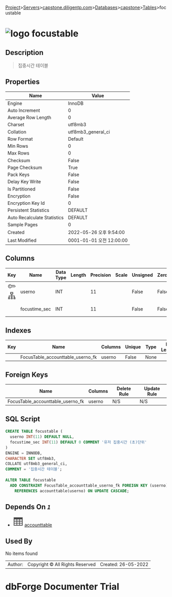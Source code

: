 [Project](../../../../../startpage.md)>[Servers](../../../../Servers.md)>[capstone.diligentp.com](../../../capstone.diligentp.com.md)>[Databases](../../Databases.md)>[capstone](../capstone.md)>[Tables](Tables.md)>focustable


# ![logo](../../../../../Images/table64.svg) focustable

## <a name="#Description"></a>Description
> 집중시간 테이블
## <a name="#Properties"></a>Properties
|Name|Value|
|---|---|
|Engine|InnoDB|
|Auto Increment|0|
|Average Row Length|0|
|Charset|utf8mb3|
|Collation|utf8mb3_general_ci|
|Row Format|Default|
|Min Rows|0|
|Max Rows|0|
|Checksum|False|
|Page Checksum|True|
|Pack Keys|False|
|Delay Key Write|False|
|Is Partitioned|False|
|Encryption|False|
|Encryption Key Id|0|
|Persistent Statistics|DEFAULT|
|Auto Recalculate Statistics|DEFAULT|
|Sample Pages|0|
|Created|2022-05-26 오후 9:54:00|
|Last Modified|0001-01-01 오전 12:00:00|


## <a name="#Columns"></a>Columns
|Key|Name|Data Type|Length|Precision|Scale|Unsigned|Zerofill|Binary|Not Null|Auto Increment|Default|Virtual|Description|
|:---:|---|---|---|---|---|---|---|---|---|---|---|---|---|
|[![Foreign Keys FocusTable_accounttable_userno_fk: accounttable](../../../../../Images/foreignkey.svg)](#ForeignKeys)[![Indexes FocusTable_accounttable_userno_fk](../../../../../Images/index.svg)](#Indexes)|userno|INT||11||False|False|False|False|False|NULL|False||
||focustime_sec|INT||11||False|False|False|False|False|0|False|유저 집중시간 (초)단위|

## <a name="#Indexes"></a>Indexes
|Key|Name|Columns|Unique|Type|Key Lengths|
|:---:|---|---|---|---|---|
||FocusTable_accounttable_userno_fk|userno|False|None||

## <a name="#ForeignKeys"></a>Foreign Keys
|Name|Columns|Delete Rule|Update Rule|
|---|---|---|---|
|FocusTable_accounttable_userno_fk|userno|N/S|N/S|

## <a name="#SqlScript"></a>SQL Script
```SQL
CREATE TABLE focustable (
  userno INT(11) DEFAULT NULL,
  focustime_sec INT(11) DEFAULT 0 COMMENT '유저 집중시간 (초)단위'
)
ENGINE = INNODB,
CHARACTER SET utf8mb3,
COLLATE utf8mb3_general_ci,
COMMENT = '집중시간 테이블';

ALTER TABLE focustable 
  ADD CONSTRAINT FocusTable_accounttable_userno_fk FOREIGN KEY (userno)
    REFERENCES accounttable(userno) ON UPDATE CASCADE;
```

## <a name="#DependsOn"></a>Depends On _`1`_
- ![Table](../../../../../Images/table.svg) [accounttable](accounttable.md)


## <a name="#UsedBy"></a>Used By
No items found

||||
|---|---|---|
|Author: |Copyright © All Rights Reserved|Created: 26-05-2022|
# dbForge Documenter Trial